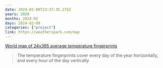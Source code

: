 ```yaml
---
date: 2024-02-08T23:37:35.275Z
years: 2024
months: 2024-02
days: 2024-02-08
categories: ["project"]
link: https://weatherspark.com/map
---
```

[World map of 24x365 average temperature fingerprints](https://weatherspark.com/map)

> The temperature fingerprints cover every day of the year horizontally, and every hour of the day vertically
